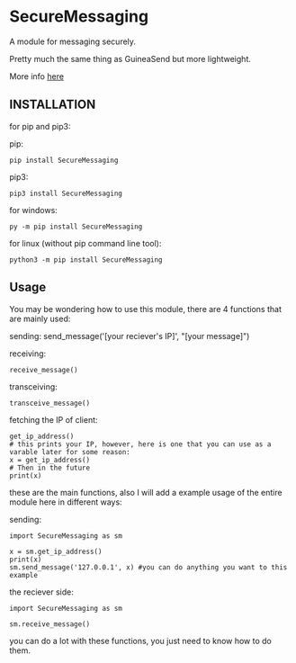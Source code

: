 # SecureMessaging
A module for messaging securely.

Pretty much the same thing as GuineaSend but more lightweight.

More info [here](https://github.com/ethicalhacker7192/OTP-MAC-online)

## INSTALLATION

for pip and pip3:

pip:

    pip install SecureMessaging

pip3:

    pip3 install SecureMessaging

for windows:

    py -m pip install SecureMessaging

for linux (without pip command line tool):

    python3 -m pip install SecureMessaging

## Usage

You may be wondering how to use this module, there are 4 functions that are mainly used:

sending:
    send_message('[your reciever's IP]', "[your message]")

receiving:

    receive_message()

transceiving:

    transceive_message()

fetching the IP of client:

    get_ip_address()
    # this prints your IP, however, here is one that you can use as a varable later for some reason:
    x = get_ip_address()
    # Then in the future
    print(x)


these are the main functions, also I will add a example usage of the entire module here in different ways:

sending:

    import SecureMessaging as sm

    x = sm.get_ip_address()
    print(x)
    sm.send_message('127.0.0.1', x) #you can do anything you want to this example

the reciever side:

    import SecureMessaging as sm

    sm.receive_message()
    
you can do a lot with these functions, you just need to know how to do them.

